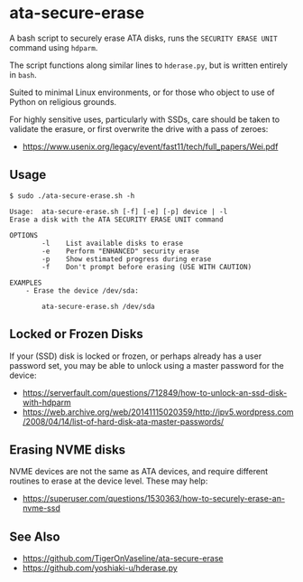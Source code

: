 # ata-secure-erase

A bash script to securely erase ATA disks, runs the `SECURITY ERASE UNIT` command using `hdparm`.

The script functions along similar lines to `hderase.py`, but is written entirely in `bash`.

Suited to minimal Linux environments, or for those who object to use of Python on religious grounds.

For highly sensitive uses, particularly with SSDs, care should be taken to validate the erasure, or first overwrite the drive with a pass of zeroes:

* https://www.usenix.org/legacy/event/fast11/tech/full_papers/Wei.pdf

## Usage

	$ sudo ./ata-secure-erase.sh -h

	Usage:  ata-secure-erase.sh [-f] [-e] [-p] device | -l
	Erase a disk with the ATA SECURITY ERASE UNIT command

	OPTIONS
			-l    List available disks to erase
			-e    Perform "ENHANCED" security erase
			-p    Show estimated progress during erase
			-f    Don't prompt before erasing (USE WITH CAUTION)

	EXAMPLES
		- Erase the device /dev/sda:

			ata-secure-erase.sh /dev/sda

## Locked or Frozen Disks

If your (SSD) disk is locked or frozen, or perhaps already has a user password set, you may be able to unlock using a master password for the device:

* https://serverfault.com/questions/712849/how-to-unlock-an-ssd-disk-with-hdparm
* https://web.archive.org/web/20141115020359/http://ipv5.wordpress.com/2008/04/14/list-of-hard-disk-ata-master-passwords/

## Erasing NVME disks

NVME devices are not the same as ATA devices, and require different routines to erase at the device level.  These may help:

* https://superuser.com/questions/1530363/how-to-securely-erase-an-nvme-ssd

## See Also

* https://github.com/TigerOnVaseline/ata-secure-erase
* https://github.com/yoshiaki-u/hderase.py
